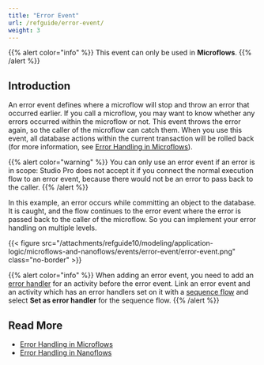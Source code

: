 ```yaml
---
title: "Error Event"
url: /refguide/error-event/
weight: 3
---
```


{{% alert color="info" %}}
This event can only be used in **Microflows**.
{{% /alert %}}

## Introduction

An error event defines where a microflow will stop and throw an error that occurred earlier. If you call a microflow, you may want to know whether any errors occurred within the microflow or not. This event throws the error again, so the caller of the microflow can catch them. When you use this event, all database actions within the current transaction will be rolled back (for more information, see [Error Handling in Microflows](/refguide/error-handling-in-microflows/)).

{{% alert color="warning" %}}
You can only use an error event if an error is in scope: Studio Pro does not accept it if you connect the normal execution flow to an error event, because there would not be an error to pass back to the caller.
{{% /alert %}}

In this example, an error occurs while committing an object to the database. It is caught, and the flow continues to the error event where the error is passed back to the caller of the microflow. So you can implement your error handling on multiple levels.

{{< figure src="/attachments/refguide10/modeling/application-logic/microflows-and-nanoflows/events/error-event/error-event.png" class="no-border" >}}

{{% alert color="info" %}}
When adding an error event, you need to add an [error handler](/refguide/error-handling-in-microflows/#errorhandlers) for an activity before the error event. Link an error event and an activity which has an error handlers set on it with a [sequence flow](/refguide/sequence-flow/) and select **Set as error handler** for the sequence flow.
{{% /alert %}}

## Read More

* [Error Handling in Microflows](/refguide/error-handling-in-microflows/)
* [Error Handling in Nanoflows](/refguide/error-handling-in-nanoflows/)
